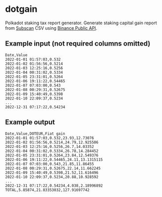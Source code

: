 # dotgain

Polkadot staking tax report generator. Generate staking capital gain report from [Subscan](https://www.subscan.io/) CSV using [Binance Public API](https://binance-docs.github.io/apidocs/spot/en/#kline-candlestick-data).

## Example input (not required columns omitted)

```
Date,Value
2022-01-01 01:57:03,0.532
2022-01-02 01:56:56,0.5214
2022-01-03 12:25:16,0.5256
2022-01-04 00:31:02,0.5334
2022-01-05 23:31:01,0.5264
2022-01-06 19:11:22,0.54465
2022-01-07 07:03:00,0.543
2022-01-08 00:29:31,0.52675
2022-01-09 15:40:49,0.5398
2022-01-10 22:09:37,0.5234
...
2022-12-31 07:17:22,0.54234
```

## Example output

```
Date,Value,DOTEUR,Fiat gain
2022-01-01 01:57:03,0.532,23.93,12.73076
2022-01-02 01:56:56,0.5214,24.79,12.925506
2022-01-03 12:25:16,0.5256,26.7,14.03352
2022-01-04 00:31:02,0.5334,26.78,14.284452
2022-01-05 23:31:01,0.5264,23.84,12.549376
2022-01-06 19:11:22,0.54465,24.11,13.1315115
2022-01-07 07:03:00,0.543,21.85,11.86455
2022-01-08 00:29:31,0.52675,22.14,11.662245
2022-01-09 15:40:49,0.5398,21.52,11.616496
2022-01-10 22:09:37,0.5234,20.88,10.928592
...
2022-12-31 07:17:22,0.54234,4.038,2.18996892
TOTAL,5.85874,21.83353032,127.91697742
```
